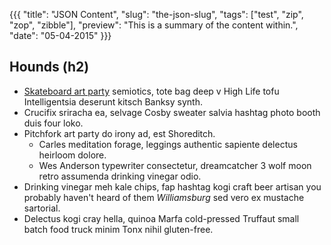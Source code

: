 {{{
    "title": "JSON Content",
    "slug": "the-json-slug",
    "tags": ["test", "zip", "zop", "zibble"],
    "preview": "This is a summary of the content within.",
    "date": "05-04-2015"
}}}

## Hounds (h2)

*  [Skateboard art party](http://yercom.mom "This is a bad link.") semiotics, tote bag deep v High Life tofu Intelligentsia deserunt kitsch Banksy synth.
*  Crucifix sriracha ea, selvage Cosby sweater salvia hashtag photo booth duis four loko.
*  Pitchfork art party do irony ad, est Shoreditch.
   -  Carles meditation forage, leggings authentic sapiente delectus heirloom dolore.
   -  Wes Anderson typewriter consectetur, dreamcatcher 3 wolf moon retro assumenda drinking vinegar odio.
*  Drinking vinegar meh kale chips, fap hashtag kogi craft beer artisan you probably haven't heard of them *Williamsburg* sed vero ex mustache sartorial.
*  Delectus kogi cray hella, quinoa Marfa cold-pressed Truffaut small batch food truck minim Tonx nihil gluten-free.